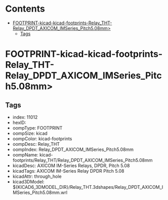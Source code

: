 



Contents
========

* [FOOTPRINT-kicad-kicad-footprints-Relay_THT-Relay_DPDT_AXICOM_IMSeries_Pitch5.08mm>](#footprint-kicad-kicad-footprints-relay_tht-relay_dpdt_axicom_imseries_pitch508mm)
	* [Tags](#tags)

# FOOTPRINT-kicad-kicad-footprints-Relay_THT-Relay_DPDT_AXICOM_IMSeries_Pitch5.08mm>

## Tags

- index: 11012
- hexID: 
- oompType: FOOTPRINT
- oompSize: kicad
- oompColor: kicad-footprints
- oompDesc: Relay_THT
- oompIndex: Relay_DPDT_AXICOM_IMSeries_Pitch5.08mm
- oompName: kicad-footprints/Relay_THT/Relay_DPDT_AXICOM_IMSeries_Pitch5.08mm
- kicadDesc: AXICOM IM-Series Relays, DPDR, Pitch 5.08
- kicadTags: AXICOM IM-Series Relay DPDR Pitch 5.08
- kicadAttr: through_hole
- kicad3DModel: ${KICAD6_3DMODEL_DIR}/Relay_THT.3dshapes/Relay_DPDT_AXICOM_IMSeries_Pitch5.08mm.wrl
